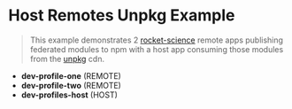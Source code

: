# Host Remotes Unpkg Example

> This example demonstrates 2 [rocket-science](https://github.com/rocket-science-core/rocket-science) remote apps publishing federated modules to npm with a host app consuming those modules from the [unpkg](https://unpkg.com/) cdn.

- **dev-profile-one** (REMOTE)
- **dev-profile-two** (REMOTE)
- **dev-profiles-host** (HOST)

